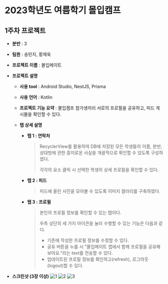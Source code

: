 # 2023학년도 여름학기 몰입캠프
## 1주차 프로젝트
- **분반** : 3
- **팀원** : 송민지, 황제욱
- **프로젝트 이름** : 몰입메이트
- **프로젝트 설명**

  - **사용 tool** : Android Studio, NestJS, Prisma
 
  
  - **사용 언어** : Kotlin
 
    
  - **프로젝트 기능 요약** : 몰입캠프 참가생끼리 서로의 프로필을 공유하고, 피드 게시물을 확인할 수 있다.
 
    
  - **탭 상세 설명**
 
    
      - **탭 1 : 연락처**
    

        > RecyclerView를 활용하여 DB에 저장된 모든 학생들의 이름, 분반, 상대방에 관한 흥미로운 사실을 개괄적으로 확인할 수 있도록 구성하였다.
        >
        > 각각의 요소 클릭 시 선택한 학생의 상세 프로필을 확인할 수 있다.
  

    - **탭 2 : 피드**
    

      > 피드에 올린 사진을 모아볼 수 있도록 이미지 갤러리를 구축하였다.
 


    - **탭 3 : 프로필**
 

      > 본인의 프로필 정보를 확인할 수 있는 탭이다.
      >
      >
      > 우측 상단의 세 가지 아이콘을 눌러 수행할 수 있는 기능은 다음과 같다.
      > - 기존에 작성한 프로필 정보를 수정할 수 있다.
      > - 공유 버튼을 누를 시 "몰입메이트 앱에서 함께 프로필을 공유해 보아요."라는 text를 전송할 수 있다.
      > - 업데이트된 프로필 정보를 확인하고(refresh), 로그아웃(logout)할 수 있다.
- **스크린샷 (3장 이상)**
![1](https://github.com/JeukHwang/madcamp-week1/assets/110910757/556ae64e-ca06-4648-b54f-25480bfc7d52)
![2](https://github.com/JeukHwang/madcamp-week1/assets/110910757/70eaa046-6a45-4ef7-a4e0-3e359e120250)
![3](https://github.com/JeukHwang/madcamp-week1/assets/110910757/ff7b77b2-e5d4-44fc-b25d-3fb17634fe4b)
